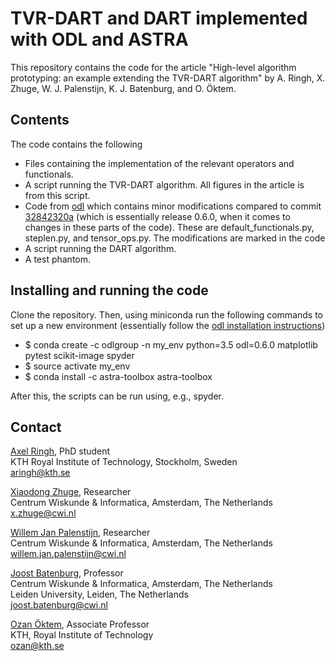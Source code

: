 TVR-DART and DART implemented with ODL and ASTRA
================================================

This repository contains the code for the article "High-level algorithm prototyping: an example
extending the TVR-DART algorithm" by A. Ringh, X. Zhuge, W. J. Palenstijn, K. J. Batenburg, and O. Öktem.

Contents
--------
The code contains the following

* Files containing the implementation of the relevant operators and functionals.
* A script running the TVR-DART algorithm. All figures in the article is from this script.
* Code from [odl](https://github.com/odlgroup/odl) which contains minor modifications compared to commit [32842320a](https://github.com/odlgroup/odl/commit/32842320ad5b91ef07da17a5dc6f9292318706df) (which is essentially release 0.6.0, when it comes to changes in these parts of the code). These are default_functionals.py, steplen.py, and tensor_ops.py. The modifications are marked in the code
* A script running the DART algorithm.
* A test phantom.

Installing and running the code
-------------------------------
Clone the repository. Then, using miniconda run the following commands to set up a new environment (essentially follow the [odl installation instructions](https://odlgroup.github.io/odl/getting_started/installing.html))
* $ conda create -c odlgroup -n my_env python=3.5 odl=0.6.0 matplotlib pytest scikit-image spyder
* $ source activate my_env
* $ conda install -c astra-toolbox astra-toolbox

After this, the scripts can be run using, e.g., spyder.

Contact
-------
[Axel Ringh](https://www.kth.se/profile/aringh), PhD student  
KTH Royal Institute of Technology, Stockholm, Sweden  
aringh@kth.se

[Xiaodong Zhuge](https://www.cwi.nl/people/2717), Researcher  
Centrum Wiskunde & Informatica, Amsterdam, The Netherlands  
x.zhuge@cwi.nl

[Willem Jan Palenstijn](https://www.cwi.nl/people/2649), Researcher  
Centrum Wiskunde & Informatica, Amsterdam, The Netherlands  
willem.jan.palenstijn@cwi.nl

[Joost Batenburg](https://www.cwi.nl/people/1742), Professor  
Centrum Wiskunde & Informatica, Amsterdam, The Netherlands  
Leiden University, Leiden, The Netherlands  
joost.batenburg@cwi.nl

[Ozan Öktem](https://www.kth.se/profile/ozan), Associate Professor  
KTH, Royal Institute of Technology  
ozan@kth.se


